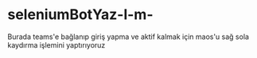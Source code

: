 # seleniumBotYaz-l-m-

Burada teams'e bağlanıp giriş yapma ve aktif kalmak için maos'u sağ sola kaydırma işlemini yaptırıyoruz



